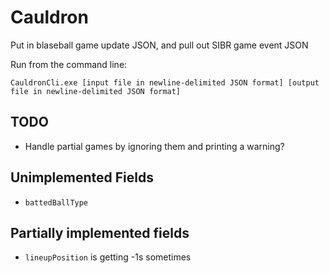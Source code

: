 # Cauldron
Put in blaseball game update JSON, and pull out SIBR game event JSON

Run from the command line:

	CauldronCli.exe [input file in newline-delimited JSON format] [output file in newline-delimited JSON format]

## TODO

* Handle partial games by ignoring them and printing a warning?

## Unimplemented Fields

* `battedBallType`

## Partially implemented fields

* `lineupPosition` is getting -1s sometimes
